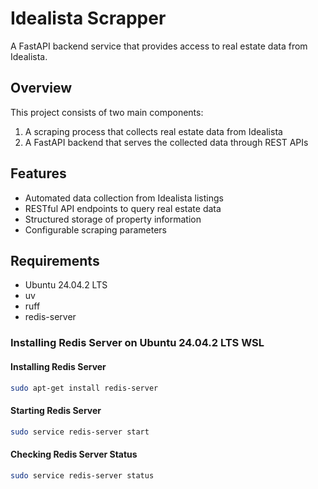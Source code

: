 # Idealista Scrapper

A FastAPI backend service that provides access to real estate data from Idealista.

## Overview

This project consists of two main components:
1. A scraping process that collects real estate data from Idealista
2. A FastAPI backend that serves the collected data through REST APIs

## Features

- Automated data collection from Idealista listings
- RESTful API endpoints to query real estate data
- Structured storage of property information
- Configurable scraping parameters

## Requirements
- Ubuntu 24.04.2 LTS
- uv
- ruff
- redis-server

### Installing Redis Server on Ubuntu 24.04.2 LTS WSL

#### Installing Redis Server
```bash
sudo apt-get install redis-server
```

#### Starting Redis Server
```bash
sudo service redis-server start
```

#### Checking Redis Server Status
```bash
sudo service redis-server status
```

